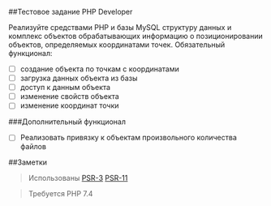 ##Тестовое задание PHP Developer

Реализуйте средствами PHP и базы MySQL структуру данных и комплекс объектов обрабатывающих информацию о позиционировании объектов, определяемых координатами точек. Обязательный функционал:
- [ ] создание объекта по точкам с координатами
- [ ] загрузка данных объекта из базы
- [ ] доступ к данным объекта
- [ ] изменение свойств объекта
- [ ] изменение координат точки
    
###Дополнительный функционал
- [ ] Реализовать привязку к объектам произвольного количества файлов


##Заметки
>Использованы [PSR-3](https://www.php-fig.org/psr/psr-3/) [PSR-11](https://www.php-fig.org/psr/psr-11/)

>Требуется PHP 7.4 